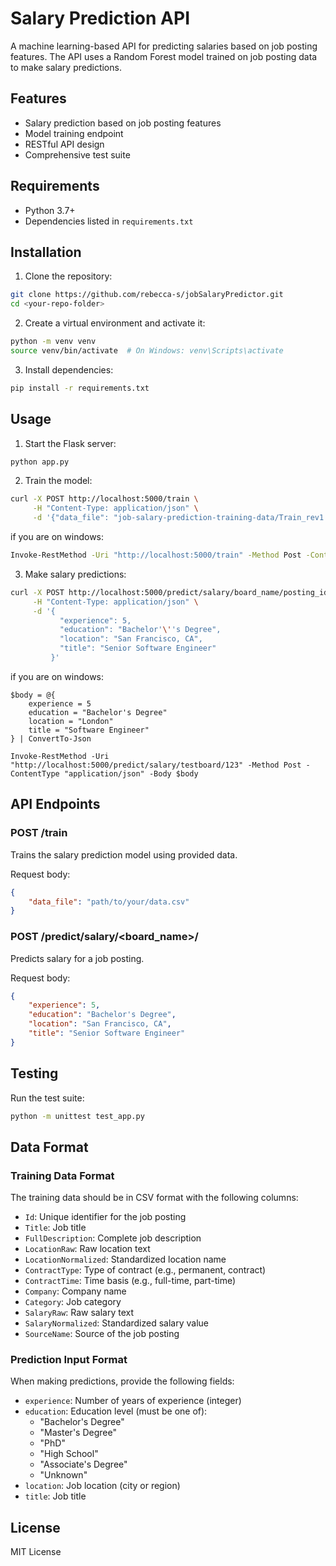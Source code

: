 # Salary Prediction API

A machine learning-based API for predicting salaries based on job posting features. The API uses a Random Forest model trained on job posting data to make salary predictions.

## Features

- Salary prediction based on job posting features
- Model training endpoint
- RESTful API design
- Comprehensive test suite

## Requirements

- Python 3.7+
- Dependencies listed in `requirements.txt`

## Installation

1. Clone the repository:
```bash
git clone https://github.com/rebecca-s/jobSalaryPredictor.git
cd <your-repo-folder>
```

2. Create a virtual environment and activate it:
```bash
python -m venv venv
source venv/bin/activate  # On Windows: venv\Scripts\activate
```

3. Install dependencies:
```bash
pip install -r requirements.txt
```

## Usage

1. Start the Flask server:
```bash
python app.py
```

2. Train the model:
```bash
curl -X POST http://localhost:5000/train \
     -H "Content-Type: application/json" \
     -d '{"data_file": "job-salary-prediction-training-data/Train_rev1.zip"}'
```
if you are on windows:
```bash
Invoke-RestMethod -Uri "http://localhost:5000/train" -Method Post -ContentType "application/json" -Body '{"data_file":"job-salary-prediction-training-data/Train_rev1.zip"}'
```
3. Make salary predictions:
```bash
curl -X POST http://localhost:5000/predict/salary/board_name/posting_id \
     -H "Content-Type: application/json" \
     -d '{
           "experience": 5,
           "education": "Bachelor'\''s Degree",
           "location": "San Francisco, CA",
           "title": "Senior Software Engineer"
         }'
```
if you are on windows:
```
$body = @{
    experience = 5
    education = "Bachelor's Degree"
    location = "London"
    title = "Software Engineer"
} | ConvertTo-Json

Invoke-RestMethod -Uri "http://localhost:5000/predict/salary/testboard/123" -Method Post -ContentType "application/json" -Body $body
```

## API Endpoints

### POST /train
Trains the salary prediction model using provided data.

Request body:
```json
{
    "data_file": "path/to/your/data.csv"
}
```

### POST /predict/salary/<board_name>/<postingid>
Predicts salary for a job posting.

Request body:
```json
{
    "experience": 5,
    "education": "Bachelor's Degree",
    "location": "San Francisco, CA",
    "title": "Senior Software Engineer"
}
```

## Testing

Run the test suite:
```bash
python -m unittest test_app.py
```

## Data Format

### Training Data Format
The training data should be in CSV format with the following columns:
- `Id`: Unique identifier for the job posting
- `Title`: Job title
- `FullDescription`: Complete job description
- `LocationRaw`: Raw location text
- `LocationNormalized`: Standardized location name
- `ContractType`: Type of contract (e.g., permanent, contract)
- `ContractTime`: Time basis (e.g., full-time, part-time)
- `Company`: Company name
- `Category`: Job category
- `SalaryRaw`: Raw salary text
- `SalaryNormalized`: Standardized salary value
- `SourceName`: Source of the job posting

### Prediction Input Format
When making predictions, provide the following fields:
- `experience`: Number of years of experience (integer)
- `education`: Education level (must be one of):
    - "Bachelor's Degree"
    - "Master's Degree"
    - "PhD"
    - "High School"
    - "Associate's Degree"
    - "Unknown"
- `location`: Job location (city or region)
- `title`: Job title

## License

MIT License

